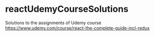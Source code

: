 # reactUdemyCourseSolutions
Solutions to the assignments of Udemy course https://www.udemy.com/course/react-the-complete-guide-incl-redux
